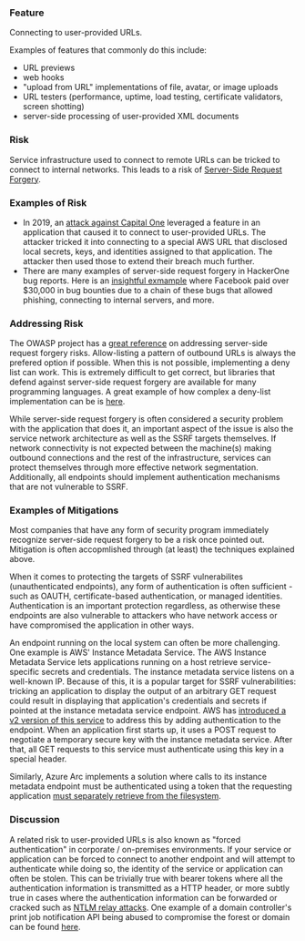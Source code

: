 ### Feature
Connecting to user-provided URLs.

Examples of features that commonly do this include:
- URL previews
- web hooks
- "upload from URL" implementations of file, avatar, or image uploads
- URL testers (performance, uptime, load testing, certificate validators, screen shotting)
- server-side processing of user-provided XML documents

### Risk
Service infrastructure used to connect to remote URLs can be tricked to connect to internal networks. This leads to a risk of [Server-Side Request Forgery](https://owasp.org/www-community/attacks/Server_Side_Request_Forgery).

### Examples of Risk
- In 2019, an [attack against Capital One](https://blog.appsecco.com/an-ssrf-privileged-aws-keys-and-the-capital-one-breach-4c3c2cded3af) leveraged a feature in an application that caused it to connect to user-provided URLs. The attacker tricked it into connecting to a special AWS URL that disclosed local secrets, keys, and identities assigned to that application. The attacker then used those to extend their breach much further.
- There are many examples of server-side request forgery in HackerOne bug reports. Here is an [insightful exmample](https://cuberk.com/blog/SSRF-vulnerability-in-Facebook-production-server-Exploit-Details/) where Facebook paid over $30,000 in bug bounties due to a chain of these bugs that allowed phishing, connecting to internal servers, and more.

### Addressing Risk
The OWASP project has a [great reference](https://cheatsheetseries.owasp.org/cheatsheets/Server_Side_Request_Forgery_Prevention_Cheat_Sheet.html) on addressing server-side request forgery risks. Allow-listing a pattern of outbound URLs is always the prefered option if possible. When this is not possible, implementing a deny list can work. This is extremely difficult to get correct, but libraries that defend against server-side request forgery are available for many programming languages. A great example of how complex a deny-list implementation can be is [here](https://github.com/swisskyrepo/PayloadsAllTheThings/blob/master/Server%20Side%20Request%20Forgery/README.md).

While server-side request forgery is often considered a security problem with the application that does it, an important aspect of the issue is also the service network architecture as well as the SSRF targets themselves. If network connectivity is not expected between the machine(s) making outbound connections and the rest of the infrastructure, services can protect themselves through more effective network segmentation. Additionally, all endpoints should implement authentication mechanisms that are not vulnerable to SSRF.

### Examples of Mitigations
Most companies that have any form of security program immediately recognize server-side request forgery to be a risk once pointed out. Mitigation is often accopmlished through (at least) the techniques explained above.

When it comes to protecting the targets of SSRF vulnerabilites (unauthenticated endpoints), any form of authentication is often sufficient - such as OAUTH, certificate-based authentication, or managed identities. Authentication is an important protection regardless, as otherwise these endpoints are also vulnerable to attackers who have network access or have compromised the application in other ways.

An endpoint running on the local system can often be more challenging. One example is AWS' Instance Metadata Service. The AWS Instance Metadata Service lets applications running on a host retrieve service-specific secrets and credentials. The instance metadata service listens on a well-known IP. Because of this, it is a popular target for SSRF vulnerabilities: tricking an application to display the output of an arbitrary GET request could result in displaying that application's credentials and secrets if pointed at the instance metadata service endpoint. AWS has [introduced a v2 version of this service](https://aws.amazon.com/blogs/security/defense-in-depth-open-firewalls-reverse-proxies-ssrf-vulnerabilities-ec2-instance-metadata-service/) to address this by adding authentication to the endpoint. When an application first starts up, it uses a POST request to negotiate a temporary secure key with the instance metadata service. After that, all GET requests to this service must authenticate using this key in a special header.

Similarly, Azure Arc implements a solution where calls to its instance metadata endpoint must be authenticated using a token that the requesting application [must separately retrieve from the filesystem](https://learn.microsoft.com/en-us/azure/azure-arc/servers/managed-identity-authentication).

### Discussion
A related risk to user-provided URLs is also known as "forced authentication" in corporate / on-premises environments. If your service or application can be forced to connect to another endpoint and will attempt to authenticate while doing so, the identity of the service or application can often be stolen. This can be trivially true with bearer tokens where all the authentication information is transmitted as a HTTP header, or more subtly true in cases where the authentication information can be forwarded or cracked such as [NTLM relay attacks](https://attack.mitre.org/techniques/T1187/). One example of a domain controller's print job notification API being abused to compromise the forest or domain can be found [here](https://posts.specterops.io/hunting-in-active-directory-unconstrained-delegation-forests-trusts-71f2b33688e1).
